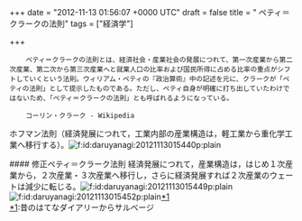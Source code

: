 
+++
date = "2012-11-13 01:56:07 +0000 UTC"
draft = false
title = " ペティ＝クラークの法則"
tags = ["経済学"]

+++
>
        ペティ＝クラークの法則とは、経済社会・産業社会の発展につれて、第一次産業から第二次産業、第二次から第三次産業へと就業人口の比率および国民所得に占める比率の重点がシフトしていくという法則。ウィリアム・ペティの『政治算術』中の記述を元に、クラークが「ペティの法則」として提示したものである。ただし、ペティ自身が明確に打ち出していたわけではないため、「ペティ＝クラークの法則」とも呼ばれるようになっている。

        コーリン・クラーク - Wikipedia
    
ホフマン法則（経済発展につれて，工業内部の産業構造は，軽工業から重化学工業へ移行する）。<img src="http://cdn-ak.f.st-hatena.com/images/fotolife/d/daruyanagi/20121113/20121113015440.png" alt="f:id:daruyanagi:20121113015440p:plain" title="f:id:daruyanagi:20121113015440p:plain" class="hatena-fotolife"/>

<div class="section">
    #### 修正ペティ＝クラーク法則
    経済発展につれて，産業構造は，はじめ１次産業から，２次産業・３次産業へ移行し，さらに経済発展すれば２次産業のウェートは減少に転じる。<img src="http://cdn-ak.f.st-hatena.com/images/fotolife/d/daruyanagi/20121113/20121113015449.png" alt="f:id:daruyanagi:20121113015449p:plain" title="f:id:daruyanagi:20121113015449p:plain" class="hatena-fotolife"/><img src="http://cdn-ak.f.st-hatena.com/images/fotolife/d/daruyanagi/20121113/20121113015452.png" alt="f:id:daruyanagi:20121113015452p:plain" title="f:id:daruyanagi:20121113015452p:plain" class="hatena-fotolife"/><a href="#f1" name="fn1" title="昔のはてなダイアリーからサルベージ">*1</a>

</div><div class="footnote">
<a href="#fn1" name="f1" class="footnote-number">*1</a><span class="footnote-delimiter">:</span><span class="footnote-text">昔のはてなダイアリーからサルベージ</span>
</div>

